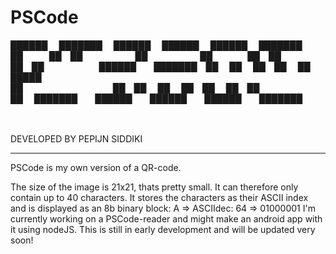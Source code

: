 # PSCode


                                                                                                                  

██████  ███████  ██████  ██████  ██████  ███████ 
██   ██ ██      ██      ██    ██ ██   ██ ██      
██████  ███████ ██      ██    ██ ██   ██ █████   
██           ██ ██      ██    ██ ██   ██ ██      
██      ███████  ██████  ██████  ██████  ███████ 
                                                 
                                                 



  DEVELOPED BY PEPIJN SIDDIKI
  
_____________________________________________________________________________________________________________________


PSCode is my own version of a QR-code.

The size of the image is 21x21, thats pretty small. It can therefore only contain up to 40 characters.
It stores the characters as their ASCII index and is displayed as an 8b binary block: A => ASCIIdec: 64 => 01000001
I'm currently working on a PSCode-reader and might make an android app with it using nodeJS.
This is still in early development and will be updated very soon! 
                                                                                                                     
                                                                                                                     
                                                                                                                     
                                                                                                                     
